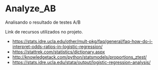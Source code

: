 # Analyze_AB
Analisando o resultado de testes A/B


Link de recursos utilizados no projeto.
​
- https://stats.idre.ucla.edu/other/mult-pkg/faq/general/faq-how-do-i-interpret-odds-ratios-in-logistic-regression/
​
- https://stattrek.com/statistics/dictionary.aspx
​
- http://knowledgetack.com/python/statsmodels/proportions_ztest/
​
- https://stats.idre.ucla.edu/stata/output/logistic-regression-analysis/
